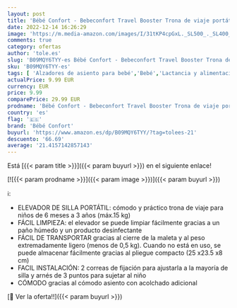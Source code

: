 ```yaml
---
layout: post
title: 'Bébé Confort - Bebeconfort Travel Booster Trona de viaje portátil  Asiento elevador blando y acolchado  para bebés de 6 meses a 3 años  15 kg   color Warm Gray'
date: 2022-12-14 16:26:29
image: 'https://m.media-amazon.com/images/I/31tKP4cpGxL._SL500_._SL400_.jpg'
comments: true
category: ofertas
author: 'tole.es'
slug: 'B09MQY6TYY-es Bébé Confort - Bebeconfort Travel Booster Trona de viaje...'
sku: 'B09MQY6TYY-es'
tags: [ 'Alzadores de asiento para bebé','Bebé','Lactancia y alimentación','Tronas y asientos','bebés','bébé','bébé confort','confort','trona','🇪🇸', ]
actualPrice: 9.99 EUR
currency: EUR
price: 9.99
comparePrice: 29.99 EUR
prodname: 'Bébé Confort - Bebeconfort Travel Booster Trona de viaje portátil  Asiento elevador blando y acolchado  para bebés de 6 meses a 3 años  15 kg   color Warm Gray'
country: 'es'
flag: '🇪🇸'
brand: 'Bébé Confort'
buyurl: 'https://www.amazon.es/dp/B09MQY6TYY/?tag=tolees-21'
descuento: '66.69'
average: '21.4157142857143'
---
```


Está [{{< param title >}}]({{< param buyurl >}}) en el siguiente enlace!

[![{{< param prodname >}}]({{< param image >}})]({{< param buyurl >}})

ℹ️:

- ELEVADOR DE SILLA PORTÁTIL: cómodo y práctico trona de viaje para niños de 6 meses a 3 años (máx.15 kg)
- FÁCIL LIMPIEZA: el elevador se puede limpiar fácilmente gracias a un paño húmedo y un producto desinfectante
- FÁCIL DE TRANSPORTAR gracias al cierre de la maleta y al peso extremadamente ligero (menos de 0,5 kg). Cuando no está en uso, se puede almacenar fácilmente gracias al pliegue compacto (25 x23.5 x8 cm)
- FACIL INSTALACIÓN: 2 correas de fijación para ajustarla a la mayoría de silla y arnés de 3 puntos para sujetar al niño
- CÓMODO gracias al cómodo asiento con acolchado adicional

[🛒 Ver la oferta!!]({{< param buyurl >}})
